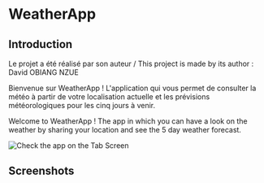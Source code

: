 # WeatherApp
## Introduction

Le projet a été réalisé par son auteur / This project is made by its author : David OBIANG NZUE 

Bienvenue sur WeatherApp ! L'application qui vous permet de consulter la météo à partir de votre localisation actuelle et 
les prévisions météorologiques pour les cinq jours à venir.

Welcome to WeatherApp ! The app in which you can have a look on the weather by sharing your location 
and see the 5 day weather forecast.

![Check the app on the Tab Screen](https://user-images.githubusercontent.com/45243678/55495397-195c8b80-563d-11e9-92d9-bbf7ea9b5407.jpg)

## Screenshots
